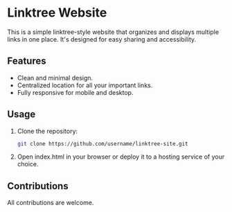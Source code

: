 # Linktree Website

This is a simple linktree-style website that organizes and displays multiple links in one place. It's designed for easy sharing and accessibility.

## Features

- Clean and minimal design.
- Centralized location for all your important links.
- Fully responsive for mobile and desktop.

## Usage

1. Clone the repository:
   ```bash
   git clone https://github.com/username/linktree-site.git
2. Open index.html in your browser or deploy it to a hosting service of your choice.

## Contributions

All contributions are welcome.
   


